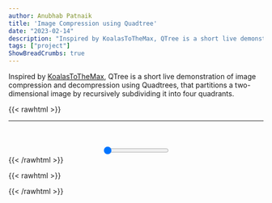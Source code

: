 ```yaml
---
author: Anubhab Patnaik
title: 'Image Compression using Quadtree'
date: "2023-02-14"
description: "Inspired by KoalasToTheMax, QTree is a short live demonstration of image compression and decompression using Quadtrees, that partitions a two-dimensional image by recursively subdividing it into four quadrants."
tags: ["project"]
ShowBreadCrumbs: true 
---
```


Inspired by [KoalasToTheMax](https://www.youtube.com/watch?v=OJxEcs0w_kE), QTree is a short live demonstration of image compression and decompression using Quadtrees, that partitions a two-dimensional image by recursively subdividing it into four quadrants.


{{< rawhtml >}}
	<div class="container" style="text-align: center;">
		<hr />
		<canvas id="canvas-2"></canvas>
		<br>
		<canvas id="canvas-1"> </canvas>
		<br>
		<input type="range" id="slider" min="0" max="100" value="0">
		<br>
	</div>
{{< /rawhtml >}}


{{< rawhtml >}}
<script type="module" src="/js/qtree/index.js" ></script>
<script type="module" src="/js/qtree/qdtree.js" ></script>
{{< /rawhtml >}}